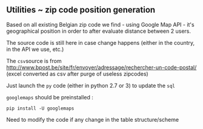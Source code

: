 ## Utilities ~ zip code position generation

Based on all existing Belgian zip code we find -  using Google Map API - it's geographical position in order to after evaluate distance between 2 users.

The source code is still here in case change happens (either in the country, in the API we use, etc.)

The `csv`source is from http://www.bpost.be/site/fr/envoyer/adressage/rechercher-un-code-postal/ (excel converted as csv after purge of useless zipcodes)



Just launch the `py` code (either in python 2.7 or 3) to update the `sql`

`googlemaps` should be preinstalled :

```pip install -U googlemaps```

Need to modify the code if any change in the table structure/scheme 